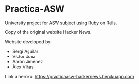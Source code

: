 # Practica-ASW

University project for ASW subject using Ruby on Rails.

Copy of the original website Hacker News.

Website developed by:
- Sergi Aguilar
- Víctor Juez
- Aarón Jiménez
- Àlex Viñas
    
Link a heroku: https://practicaasw-hackernews.herokuapp.com

